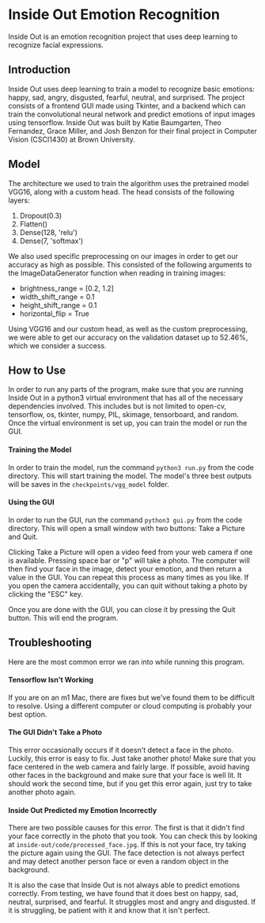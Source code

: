 # Inside Out Emotion Recognition

Inside Out is an emotion recognition project that uses deep learning to recognize facial expressions.

## Introduction

Inside Out uses deep learning to train a model to recognize basic emotions: happy, sad, angry, disgusted, fearful, neutral, and surprised. The project consists of a frontend GUI made using Tkinter, and a backend which can train the convolutional neural network and predict emotions of input images using tensorflow. Inside Out was built by Katie Baumgarten, Theo Fernandez, Grace Miller, and Josh Benzon for their final project in Computer Vision (CSCI1430) at Brown University.

## Model

The architecture we used to train the algorithm uses the pretrained model VGG16, along with a custom head. The head consists of the following layers:

1. Dropout(0.3)
2. Flatten()
3. Dense(128, 'relu')
4. Dense(7, 'softmax')

We also used specific preprocessing on our images in order to get our accuracy as high as possible. This consisted of the following arguments to the ImageDataGenerator function when reading in training images:

- brightness_range = [0.2, 1.2]
- width_shift_range = 0.1
- height_shift_range = 0.1
- horizontal_flip = True

Using VGG16 and our custom head, as well as the custom preprocessing, we were able to get our accuracy on the validation dataset up to 52.46%, which we consider a success.

## How to Use

In order to run any parts of the program, make sure that you are running Inside Out in a python3 virtual environment that has all of the necessary dependencies involved. This includes but is not limited to open-cv, tensorflow, os, tkinter, numpy, PIL, skimage, tensorboard, and random. Once the virtual environment is set up, you can train the model or run the GUI.

#### Training the Model

In order to train the model, run the command `python3 run.py` from the code directory. This will start training the model. The model's three best outputs will be saves in the `checkpoints/vgg_model` folder.

#### Using the GUI

In order to run the GUI, run the command `python3 gui.py` from the code directory. This will open a small window with two buttons: Take a Picture and Quit.

Clicking Take a Picture will open a video feed from your web camera if one is available. Pressing space bar or "p" will take a photo. The computer will then find your face in the image, detect your emotion, and then return a value in the GUI. You can repeat this process as many times as you like. If you open the camera accidentally, you can quit without taking a photo by clicking the "ESC" key.

Once you are done with the GUI, you can close it by pressing the Quit button. This will end the program.

## Troubleshooting

Here are the most common error we ran into while running this program.

#### Tensorflow Isn't Working

If you are on an m1 Mac, there are fixes but we've found them to be difficult to resolve. Using a different computer or cloud computing is probably your best option.

#### The GUI Didn't Take a Photo

This error occasionally occurs if it doesn't detect a face in the photo. Luckily, this error is easy to fix. Just take another photo! Make sure that you face centered in the web camera and fairly large. If possible, avoid having other faces in the background and make sure that your face is well lit. It should work the second time, but if you get this error again, just try to take another photo again.

#### Inside Out Predicted my Emotion Incorrectly

There are two possible causes for this error. The first is that it didn't find your face correctly in the photo that you took. You can check this by looking at `inside-out/code/processed_face.jpg`. If this is not your face, try taking the picture again using the GUI. The face detection is not always perfect and may detect another person face or even a random object in the background.

It is also the case that Inside Out is not always able to predict emotions correctly. From testing, we have found that it does best on happy, sad, neutral, surprised, and fearful. It struggles most and angry and disgusted. If it is struggling, be patient with it and know that it isn't perfect.
